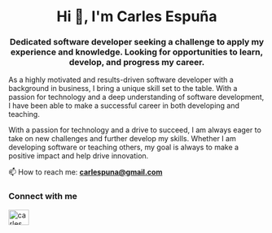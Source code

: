 <h1 align="center">Hi 👋, I'm Carles Espuña</h1>

<h3 align="center">Dedicated software developer seeking a challenge to apply my experience and knowledge. Looking for opportunities to learn, develop, and progress my career.</h3>

As a highly motivated and results-driven software developer with a background in business, I bring a unique skill set to the table. With a passion for technology and a deep understanding of software development, I have been able to make a successful career in both developing and teaching.

With a passion for technology and a drive to succeed, I am always eager to take on new challenges and further develop my skills. Whether I am developing software or teaching others, my goal is always to make a positive impact and help drive innovation.

📫 How to reach me: **carlespuna@gmail.com**

<h3 align="left">Connect with me</h3>
<p align="left">
<a href="https://www.linkedin.com/in/carles-espu%C3%B1a/" target="blank"><img align="center" src="https://raw.githubusercontent.com/rahuldkjain/github-profile-readme-generator/master/src/images/icons/Social/linked-in-alt.svg" alt="carles" height="30" width="40"/></a>
</p>

